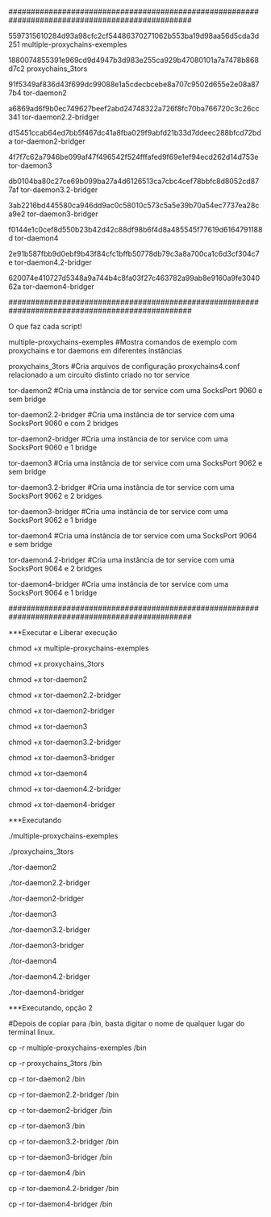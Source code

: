 #################################################################################################

5597315610284d93a98cfc2cf54486370271062b553ba19d98aa56d5cda3d251  multiple-proxychains-exemples

1880074855391e969cd9d4947b3d983e255ca929b47080101a7a7478b868d7c2  proxychains_3tors

91f5349af836d43f699dc99088e1a5cdecbcebe8a707c9502d655e2e08a877b4  tor-daemon2

a6869ad6f9b0ec749627beef2abd24748322a726f8fc70ba766720c3c26cc341  tor-daemon2.2-bridger

d15451ccab64ed7bb5f467dc41a8fba029f9abfd21b33d7ddeec288bfcd72bda  tor-daemon2-bridger

4f7f7c62a7946be099af47f496542f524fffafed9f69e1ef94ecd262d14d753e  tor-daemon3

db0104ba80c27ce69b099ba27a4d6126513ca7cbc4cef78bbfc8d8052cd877af  tor-daemon3.2-bridger

3ab2216bd445580ca946dd9ac0c58010c573c5a5e39b70a54ec7737ea28ca9e2  tor-daemon3-bridger

f0144e1c0cef8d550b23b42d42c88df98b6f4d8a485545f77619d6164791188d  tor-daemon4

2e91b587fbb9d0ebf9b43f84cfc1bffb50778db79c3a8a700ca1c6d3cf304c7e  tor-daemon4.2-bridger

620074e410727d5348a9a744b4c8fa03f27c463782a99ab8e9160a9fe304062a  tor-daemon4-bridger

#################################################################################################


O que faz cada script!

multiple-proxychains-exemples #Mostra comandos de exemplo com proxychains e tor daemons em diferentes instâncias

proxychains_3tors #Cria arquivos de configuração proxychains4.conf relacionado a um circuito distinto criado no tor service

tor-daemon2 #Cria uma instância de tor service com uma SocksPort 9060 e sem bridge

tor-daemon2.2-bridger #Cria uma instância de tor service com uma SocksPort 9060 e com 2 bridges

tor-daemon2-bridger #Cria uma instância de tor service com uma SocksPort 9060 e 1 bridge

tor-daemon3 #Cria uma instância de tor service com uma SocksPort 9062 e sem bridge

tor-daemon3.2-bridger #Cria uma instância de tor service com uma SocksPort 9062 e 2 bridges

tor-daemon3-bridger #Cria uma instância de tor service com uma SocksPort 9062 e 1 bridge

tor-daemon4 #Cria uma instância de tor service com uma SocksPort 9064 e sem bridge

tor-daemon4.2-bridger #Cria uma instância de tor service com uma SocksPort 9064 e 2 bridges

tor-daemon4-bridger #Cria uma instância de tor service com uma SocksPort 9064 e 1 bridge

#################################################################################################

***Executar e Liberar execução

chmod +x  multiple-proxychains-exemples

chmod +x  proxychains_3tors

chmod +x  tor-daemon2

chmod +x  tor-daemon2.2-bridger

chmod +x  tor-daemon2-bridger

chmod +x  tor-daemon3

chmod +x  tor-daemon3.2-bridger

chmod +x  tor-daemon3-bridger

chmod +x  tor-daemon4

chmod +x  tor-daemon4.2-bridger

chmod +x  tor-daemon4-bridger


***Executando

./multiple-proxychains-exemples

./proxychains_3tors

./tor-daemon2

./tor-daemon2.2-bridger

./tor-daemon2-bridger

./tor-daemon3

./tor-daemon3.2-bridger

./tor-daemon3-bridger

./tor-daemon4

./tor-daemon4.2-bridger

./tor-daemon4-bridger


***Executando, opção 2

#Depois de copiar para /bin, basta digitar o nome de qualquer lugar do terminal linux.

cp -r multiple-proxychains-exemples /bin 

cp -r proxychains_3tors /bin 

cp -r tor-daemon2 /bin 

cp -r tor-daemon2.2-bridger /bin 

cp -r tor-daemon2-bridger /bin 

cp -r tor-daemon3 /bin 

cp -r tor-daemon3.2-bridger /bin 

cp -r tor-daemon3-bridger /bin 

cp -r tor-daemon4 /bin 

cp -r tor-daemon4.2-bridger /bin 

cp -r tor-daemon4-bridger /bin 









